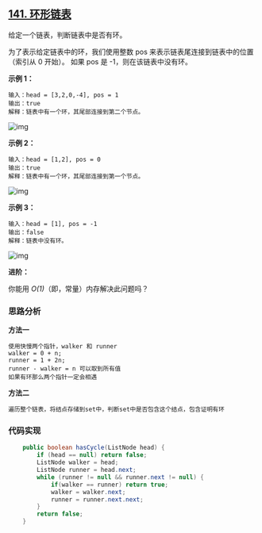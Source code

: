 ## [141. 环形链表](https://leetcode-cn.com/problems/linked-list-cycle/)

给定一个链表，判断链表中是否有环。

为了表示给定链表中的环，我们使用整数 pos 来表示链表尾连接到链表中的位置（索引从 0 开始）。 如果 pos 是 -1，则在该链表中没有环。

**示例 1：**

```
输入：head = [3,2,0,-4], pos = 1
输出：true
解释：链表中有一个环，其尾部连接到第二个节点。
```

![img](https://assets.leetcode-cn.com/aliyun-lc-upload/uploads/2018/12/07/circularlinkedlist.png)

**示例 2：**

```
输入：head = [1,2], pos = 0
输出：true
解释：链表中有一个环，其尾部连接到第一个节点。
```

![img](https://assets.leetcode-cn.com/aliyun-lc-upload/uploads/2018/12/07/circularlinkedlist_test2.png)

**示例 3：**

```
输入：head = [1], pos = -1
输出：false
解释：链表中没有环。
```

![img](https://assets.leetcode-cn.com/aliyun-lc-upload/uploads/2018/12/07/circularlinkedlist_test3.png)

**进阶：**

你能用 *O(1)*（即，常量）内存解决此问题吗？


### 思路分析

**方法一**

```
使用快慢两个指针，walker 和 runner
walker = 0 + n;
runner = 1 + 2n;
runner - walker = n 可以取到所有值
如果有环那么两个指针一定会相遇
```

**方法二**

```
遍历整个链表，将结点存储到set中，判断set中是否包含这个结点，包含证明有环
```

### 代码实现

```java
    public boolean hasCycle(ListNode head) {
        if (head == null) return false;
        ListNode walker = head;
        ListNode runner = head.next;
        while (runner != null && runner.next != null) {
            if(walker == runner) return true;
            walker = walker.next;
            runner = runner.next.next;
        }
        return false;
    }
```

